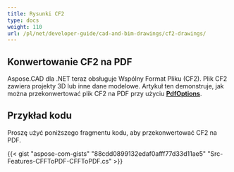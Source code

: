 ```yaml
---
title: Rysunki CF2
type: docs
weight: 110
url: /pl/net/developer-guide/cad-and-bim-drawings/cf2-drawings/
---
```


## **Konwertowanie CF2 na PDF**

Aspose.CAD dla .NET teraz obsługuje Wspólny Format Pliku (CF2). Plik CF2 zawiera projekty 3D lub inne dane modelowe. Artykuł ten demonstruje, jak można przekonwertować plik CF2 na PDF przy użyciu [**PdfOptions**](https://reference.aspose.com/cad/net/aspose.cad.imageoptions/pdfoptions).

## Przykład kodu

Proszę użyć poniższego fragmentu kodu, aby przekonwertować CF2 na PDF.

{{< gist "aspose-com-gists" "88cdd0899132edaf0afff77d33d11ae5" "Src-Features-CFFToPDF-CFFToPDF.cs" >}}
